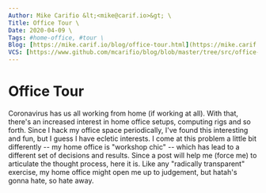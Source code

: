 ```yaml
---
Author: Mike Carifio &lt;<mike@carif.io>&gt; \
Title: Office Tour \
Date: 2020-04-09 \
Tags: #home-office, #tour \ 
Blog: [https://mike.carif.io/blog/office-tour.html](https://mike.carif.io/blog/office-tour.html) \
VCS: [https://www.github.com/mcarifio/blog/blob/master/tree/src/office-tour.md](https://www.github.com/mcarifio/blog/blob/master/src/office-tour.md)
---
```


# Office Tour

Coronavirus has us all working from home (if working at all). With that, there's an increased interest in home office setups, computing rigs and so forth.
Since I hack my office space periodically, I've found this interesting and fun, but I guess I have ecletic interests. I come at this problem a little bit
differently -- my home office is "workshop chic" -- which has lead to a different set of decisions and results. Since a post will help me (force me) to
articulate the thought process, here it is. Like any "radically transparent" exercise, my home office might open me up to judgement, but hatah's gonna hate,
so hate away.




<!-- @publish: git commit -am "Office Tour" && git push -->
